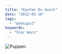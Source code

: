 ```yaml
---
title: "Kaufen Du musst"
date: "2012-03-16"
tags:
  - "Geknipst"
keywords:
  - "Star Wars"
---
```


![Puppen.](/img/codecandies/20120316-205538.jpg)
